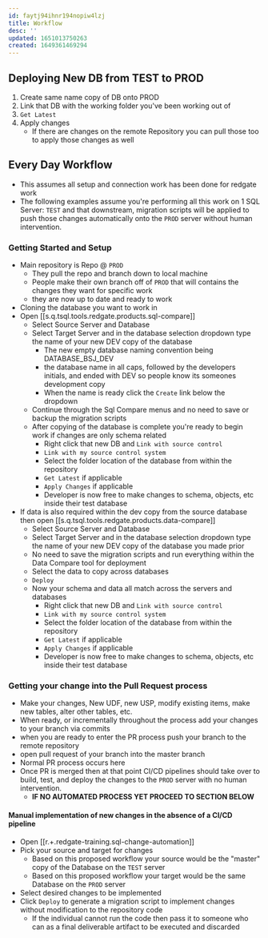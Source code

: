 ```yaml
---
id: faytj94ihnr194nopiw4lzj
title: Workflow
desc: ''
updated: 1651013750263
created: 1649361469294
---
```


## Deploying New DB from TEST to PROD

1. Create same name copy of DB onto PROD
2. Link that DB with the working folder you've been working out of
3. `Get Latest`
4. Apply changes
   - If there are changes on the remote Repository you can pull those too to apply those changes as well

## Every Day Workflow

- This assumes all setup and connection work has been done for redgate work
- The following examples assume you're performing all this work on 1 SQL Server: `TEST` and that downstream, migration scripts will be applied to push those changes automatically onto the `PROD` server without human intervention.

### Getting Started and Setup

- Main repository is Repo @ `PROD`
  - They pull the repo and branch down to local machine
  - People make their own branch off of `PROD` that will contains the changes they want for specific work
  - they are now up to date and ready to work
- Cloning the database you want to work in
  <!-- - Right click the database you want to change
  - `Tasks > Copy Database` -->
- Open [[s.q.tsql.tools.redgate.products.sql-compare]]
  - Select Source Server and Database
  - Select Target Server and in the database selection dropdown type the name of your new DEV copy of the database
    - The new empty database naming convention being DATABASE_BSJ_DEV
    - the database name in all caps, followed by the developers initials, and ended with DEV so people know its someones development copy
    - When the name is ready click the `Create` link below the dropdown
  - Continue through the Sql Compare menus and no need to save or backup the migration scripts
  - After copying of the database is complete you're ready to begin work if changes are only schema related
    - Right click that new DB and `Link with source control`
    - `Link with my source control system`
    - Select the folder location of the database from within the repository
    - `Get Latest` if applicable
    - `Apply Changes` if applicable
    - Developer is now free to make changes to schema, objects, etc inside their test database
- If data is also required within the dev copy from the source database then open [[s.q.tsql.tools.redgate.products.data-compare]]
  - Select Source Server and Database
  - Select Target Server and in the database selection dropdown type the name of your new DEV copy of the database you made prior
  - No need to save the migration scripts and run everything within the Data Compare tool for deployment
  - Select the data to copy across databases
  - `Deploy`
  - Now your schema and data all match across the servers and databases
    - Right click that new DB and `Link with source control`
    - `Link with my source control system`
    - Select the folder location of the database from within the repository
    - `Get Latest` if applicable
    - `Apply Changes` if applicable
    - Developer is now free to make changes to schema, objects, etc inside their test database

### Getting your change into the Pull Request process

- Make your changes, New UDF, new USP, modify existing items, make new tables, alter other tables, etc.
- When ready, or incrementally throughout the process add your changes to your branch via commits
- when you are ready to enter the PR process push your branch to the remote repository
- open pull request of your branch into the master branch
- Normal PR process occurs here
- Once PR is merged then at that point CI/CD pipelines should take over to build, test, and deploy the changes to the `PROD` server with no human intervention.
  - **IF NO AUTOMATED PROCESS YET PROCEED TO SECTION BELOW**

#### Manual implementation of new changes in the absence of a CI/CD pipeline

<!-- - Back in [[s.db.ms-sql-server.tools.ssms]] select your target database (the one you wanted to make changes to not your DEV copy of it)
- Got to the SQL Source Control Interface and `Get Latest`
- Apply Changes -->
- Open [[r.+.redgate-training.sql-change-automation]]
- Pick your source and target for changes
  - Based on this proposed workflow your source would be the "master" copy of the Database on the `TEST` server
  - Based on this proposed workflow your target would be the same Database on the `PROD` server
- Select desired changes to be implemented
- Click `Deploy` to generate a migration script to implement changes without modification to the repository code
  - If the individual cannot run the code then pass it to someone who can as a final deliverable artifact to be executed and discarded
